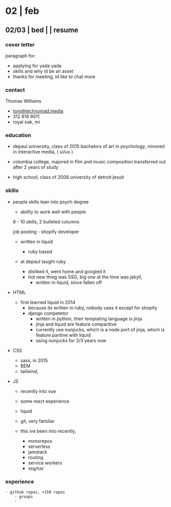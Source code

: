 # 02 | feb

## 02/03 | bed | | resume

### cover letter

paragraph for: 
-	applying for yada yada
-	skills and why id be an asset
-	thanks for meeting, id like to chat more

### contact

Thomas Williams

- tom@technomad.media
- 312 818 9011
- royal oak, mi

### education

- depaul university, class of 2015
	bachelors of art in psychology,
	minored in interactive media, ( ui/ux )

- columbia college, majored in film and music composition
	transferred out after 2 years of study

- high school, class of 2008
	university of detroit jesuit

### skills

- people skills
	lean into psych degree

	- ability to work well with people

	8 - 10 skills,
	2 bulleted columns
	
	job posting - shopify developer
	- written in liquid
		- ruby based

	- at depaul taught ruby
		- disliked it, went home and googled it
		- hot new thing was SSG, big one at the time was jekyll,
			- written in liquid, since fallen off

- HTML
	- first learned liquid in 2014
		- because its written in ruby, nobody uses it except for shopify
		- django competetor 
			- written in python, their templating language is jinja
			- jinja and liquid are feature comparitive
			- currently use nunjucks, which is a node port of jinja, which is feature paritive with liquid
			- using nunjucks for 2/3 years now
- CSS
	- sass, in 2015
	- BEM
	- tailwind, 
- JS
	- recently into vue
	- some react experience
	
	- liquid
	- git, very familiar

	- this ive been into recently,
		- monorepos
		- serverless
		- jamstack
		- routing
		- service workers
		- ssg/ssr

### experience
	- github repos, +150 repos
		- groups
		- 


